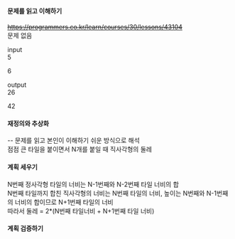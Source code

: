 #### 문제를 읽고 이해하기
~~https://programmers.co.kr/learn/courses/30/lessons/43104~~
<br>
문제 없음

input</br>
5

6

output</br>
26

42
 
#### 재정의와 추상화<br>
-- 문제를 읽고 본인이 이해하기 쉬운 방식으로 해석<br>
점점 큰 타일을 붙이면서 N개를 붙일 때 직사각형의 둘레

#### 계획 세우기<br>
N번째 정사각형 타일의 너비는 N-1번째와 N-2번째 타일 너비의 합<br>
N번째 타일까지 합친 직사각형의 너비는 N번째 타일의 너비, 높이는 N번째와 N-1번째의 너비의 합이므로 N+1번째 타일의 너비<br>
따라서 둘레 = 2*(N번째 타일너비 + N+1번째 타일 너비)

#### 계획 검증하기
